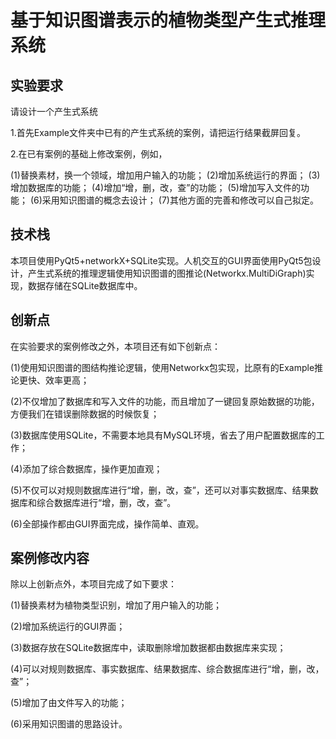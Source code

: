 # 基于知识图谱表示的植物类型产生式推理系统 
## 实验要求

请设计一个产生式系统

1.首先Example文件夹中已有的产生式系统的案例，请把运行结果截屏回复。

2.在已有案例的基础上修改案例，例如，

(1)替换素材，换一个领域，增加用户输入的功能；
(2)增加系统运行的界面；
(3)增加数据库的功能；
(4)增加“增，删，改，查”的功能；
(5)增加写入文件的功能；
(6)采用知识图谱的概念去设计；
(7)其他方面的完善和修改可以自己拟定。

## 技术栈

本项目使用PyQt5+networkX+SQLite实现。人机交互的GUI界面使用PyQt5包设计，产生式系统的推理逻辑使用知识图谱的图推论(Networkx.MultiDiGraph)实现，数据存储在SQLite数据库中。

## 创新点

在实验要求的案例修改之外，本项目还有如下创新点：

(1)使用知识图谱的图结构推论逻辑，使用Networkx包实现，比原有的Example推论更快、效率更高；

(2)不仅增加了数据库和写入文件的功能，而且增加了一键回复原始数据的功能，方便我们在错误删除数据的时候恢复；

(3)数据库使用SQLite，不需要本地具有MySQL环境，省去了用户配置数据库的工作；

(4)添加了综合数据库，操作更加直观；

(5)不仅可以对规则数据库进行“增，删，改，查”，还可以对事实数据库、结果数据库和综合数据库进行“增，删，改，查”。

(6)全部操作都由GUI界面完成，操作简单、直观。

## 案例修改内容
除以上创新点外，本项目完成了如下要求：

(1)替换素材为植物类型识别，增加了用户输入的功能；

(2)增加系统运行的GUI界面；

(3)数据存放在SQLite数据库中，读取删除增加数据都由数据库来实现；

(4)可以对规则数据库、事实数据库、结果数据库、综合数据库进行“增，删，改，查”；

(5)增加了由文件写入的功能；

(6)采用知识图谱的思路设计。
